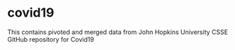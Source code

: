 # covid19

This contains pivoted and merged data from John Hopkins University CSSE GitHub repository for Covid19
